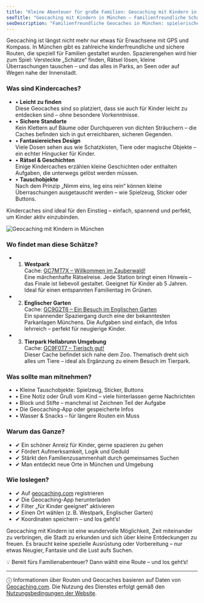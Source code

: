 ```yaml
---
title: "Kleine Abenteuer für große Familien: Geocaching mit Kindern in München"
seoTitle: "Geocaching mit Kindern in München – Familienfreundliche Schatzsuche"
seoDescription: "Familienfreundliche Geocaches in München: spielerische Routen, sichere Verstecke und Abenteuer für Kinder in Parks, am Wasser und in der Stadt."
---
```


<div class="introText">
Geocaching ist längst nicht mehr nur etwas für Erwachsene mit GPS und Kompass. In München gibt es zahlreiche kinderfreundliche und sichere Routen, die speziell für Familien gestaltet wurden. Spazierengehen wird hier zum Spiel: Versteckte „Schätze“ finden, Rätsel lösen, kleine Überraschungen tauschen – und das alles in Parks, an Seen oder auf Wegen nahe der Innenstadt.
</div>

### **Was sind Kindercaches?**

- • **Leicht zu finden**  
Diese Geocaches sind so platziert, dass sie auch für Kinder leicht zu entdecken sind – ohne besondere Vorkenntnisse.
- • **Sichere Standorte**  
Kein Klettern auf Bäume oder Durchqueren von dichten Sträuchern – die Caches befinden sich in gut erreichbaren, sicheren Gegenden.
- • **Fantasiereiches Design**  
Viele Dosen sehen aus wie Schatzkisten, Tiere oder magische Objekte – ein echter Hingucker für Kinder.
- • **Rätsel & Geschichten**  
Einige Kindercaches erzählen kleine Geschichten oder enthalten Aufgaben, die unterwegs gelöst werden müssen.
- • **Tauschobjekte**  
Nach dem Prinzip „Nimm eins, leg eins rein“ können kleine Überraschungen ausgetauscht werden – wie Spielzeug, Sticker oder Buttons.

Kindercaches sind ideal für den Einstieg – einfach, spannend und perfekt, um Kinder aktiv einzubinden.

<div class="imageWrapper">
  <img src="/geocaching_images/Geocaching_family.webp" alt="Geocaching mit Kindern in München" class="responsiveImage" />
</div>

### **Wo findet man diese Schätze?**

- 1. **Westpark**  
Cache: [GC7MT7X – Willkommen im Zauberwald!](https://www.geocaching.com/geocache/GC7MT7X)  
Eine märchenhafte Rätselreise. Jede Station bringt einen Hinweis – das Finale ist liebevoll gestaltet. Geeignet für Kinder ab 5 Jahren. Ideal für einen entspannten Familientag im Grünen.
- 2. **Englischer Garten**  
Cache: [GC9G2T6 – Ein Besuch im Englischen Garten](https://www.geocaching.com/geocache/GC9G2T6)  
Ein spannender Spaziergang durch eine der bekanntesten Parkanlagen Münchens. Die Aufgaben sind einfach, die Infos lehrreich – perfekt für neugierige Kinder.
- 3. **Tierpark Hellabrunn Umgebung**  
Cache: [GC9F0T7 – Tierisch gut!](https://www.geocaching.com/geocache/GC9F0T7)  
Dieser Cache befindet sich nahe dem Zoo. Thematisch dreht sich alles um Tiere – ideal als Ergänzung zu einem Besuch im Tierpark.

### **Was sollte man mitnehmen?**

- • Kleine Tauschobjekte: Spielzeug, Sticker, Buttons  
- • Eine Notiz oder Gruß vom Kind – viele hinterlassen gerne Nachrichten  
- • Block und Stifte – manchmal ist Zeichnen Teil der Aufgabe  
- • Die Geocaching-App oder gespeicherte Infos  
- • Wasser & Snacks – für längere Routen ein Muss

### **Warum das Ganze?**

- ✔ Ein schöner Anreiz für Kinder, gerne spazieren zu gehen  
- ✔ Fördert Aufmerksamkeit, Logik und Geduld  
- ✔ Stärkt den Familienzusammenhalt durch gemeinsames Suchen  
- ✔ Man entdeckt neue Orte in München und Umgebung

### **Wie loslegen?**

- ✔ Auf [geocaching.com](https://www.geocaching.com/) registrieren  
- ✔ Die Geocaching-App herunterladen  
- ✔ Filter „für Kinder geeignet“ aktivieren  
- ✔ Einen Ort wählen (z. B. Westpark, Englischer Garten)  
- ✔ Koordinaten speichern – und los geht’s!

Geocaching mit Kindern ist eine wundervolle Möglichkeit, Zeit miteinander zu verbringen, die Stadt zu erkunden und sich über kleine Entdeckungen zu freuen. Es braucht keine spezielle Ausrüstung oder Vorbereitung – nur etwas Neugier, Fantasie und die Lust aufs Suchen.

<p class="tips">
💡 Bereit fürs Familienabenteuer? Dann wählt eine Route – und los geht’s!
</p>

---

<div class="terms">
ⓘ Informationen über Routen und Geocaches basieren auf Daten von <a href="https://www.geocaching.com/" target="_blank">Geocaching.com</a>. Die Nutzung des Dienstes erfolgt gemäß den <a href="https://www.geocaching.com/account/documents/terms" target="_blank">Nutzungsbedingungen der Website</a>.
</div>
